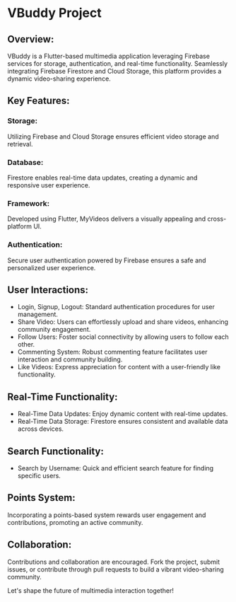 # VBuddy Project

## Overview:
VBuddy is a Flutter-based multimedia application leveraging Firebase services for storage, authentication, and real-time functionality. Seamlessly integrating Firebase Firestore and Cloud Storage, this platform provides a dynamic video-sharing experience.

## Key Features:

### Storage: 
Utilizing Firebase and Cloud Storage ensures efficient video storage and retrieval.

### Database: 
Firestore enables real-time data updates, creating a dynamic and responsive user experience.

### Framework: 
Developed using Flutter, MyVideos delivers a visually appealing and cross-platform UI.

### Authentication:
Secure user authentication powered by Firebase ensures a safe and personalized user experience.

## User Interactions:

- Login, Signup, Logout: Standard authentication procedures for user management.
- Share Video: Users can effortlessly upload and share videos, enhancing community engagement.
- Follow Users: Foster social connectivity by allowing users to follow each other.
- Commenting System: Robust commenting feature facilitates user interaction and community building.
- Like Videos: Express appreciation for content with a user-friendly like functionality.

## Real-Time Functionality:

- Real-Time Data Updates: Enjoy dynamic content with real-time updates.
- Real-Time Data Storage: Firestore ensures consistent and available data across devices.

## Search Functionality:

- Search by Username: Quick and efficient search feature for finding specific users.

## Points System:

Incorporating a points-based system rewards user engagement and contributions, promoting an active community.

## Collaboration:
Contributions and collaboration are encouraged. Fork the project, submit issues, or contribute through pull requests to build a vibrant video-sharing community.

Let's shape the future of multimedia interaction together!
